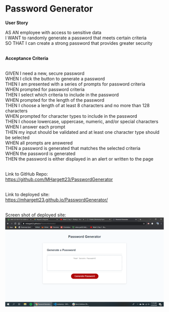 # Password Generator


<strong>User Story</strong>

AS AN employee with access to sensitive data<br>
I WANT to randomly generate a password that meets certain criteria<br>
SO THAT I can create a strong password that provides greater security<br><br>

<strong>Acceptance Criteria</strong><br><br>

GIVEN I need a new, secure password<br>
WHEN I click the button to generate a password<br>
THEN I am presented with a series of prompts for password criteria<br>
WHEN prompted for password criteria<br>
THEN I select which criteria to include in the password<br>
WHEN prompted for the length of the password<br>
THEN I choose a length of at least 8 characters and no more than 128 characters<br>
WHEN prompted for character types to include in the password<br>
THEN I choose lowercase, uppercase, numeric, and/or special characters<br>
WHEN I answer each prompt<br>
THEN my input should be validated and at least one character type should be selected<br>
WHEN all prompts are answered<br>
THEN a password is generated that matches the selected criteria<br>
WHEN the password is generated<br>
THEN the password is either displayed in an alert or written to the page<br><br>

 Link to GitHub Repo:<br>
https://github.com/MHargett23/PasswordGenerator<br><br>

Link to deployed site:<br>
https://mhargett23.github.io/PasswordGenerator/<br><br>

Screen shot of deployed site:<br>
![Password Generator screen shot](images/screenshot.png)
